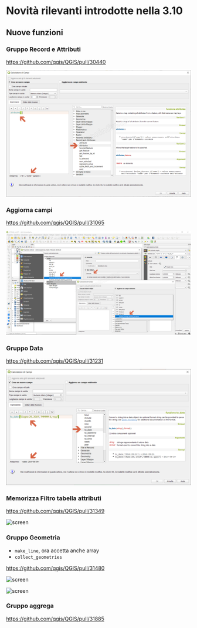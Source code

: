 # Novità rilevanti introdotte nella 3.10

## Nuove funzioni

### Gruppo Record e Attributi

https://github.com/qgis/QGIS/pull/30440

![screen](./img/novita_310/img_01.png)

### Aggiorna campi

https://github.com/qgis/QGIS/pull/31065

![screen](./img/novita_310/img_02.png)

### Gruppo Data

https://github.com/qgis/QGIS/pull/31231

![screen](./img/novita_310/img_03.png)

### Memorizza Filtro tabella attributi

https://github.com/qgis/QGIS/pull/31349

![screen](https://user-images.githubusercontent.com/28384354/63512424-1aa32d80-c4e4-11e9-96f8-505d9544db8e.gif)

### Gruppo Geometria

- `make_line`, ora accetta anche array
- `collect_geometries`

https://github.com/qgis/QGIS/pull/31480

![screen](https://user-images.githubusercontent.com/1829991/63907376-85adb080-ca5e-11e9-8879-b5f72b5dc4ff.png)

![screen](https://user-images.githubusercontent.com/1829991/63907352-6ca4ff80-ca5e-11e9-9b18-82a1618e1eba.png)

### Gruppo aggrega

https://github.com/qgis/QGIS/pull/31885